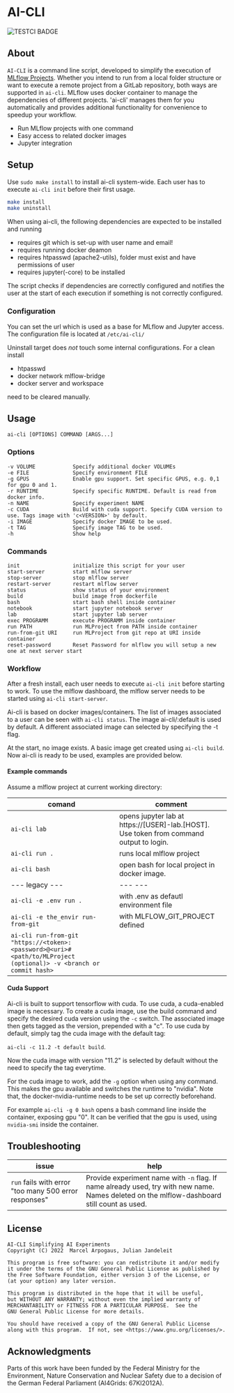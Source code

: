 # AI-CLI
![TESTCI BADGE](https://github.com/MArpogaus/ai-cli/actions/workflows/test-ci.yml/badge.svg)
## About
`AI-CLI` is a command line script, developed to simplify the execution of [MLflow Projects](https://www.mlflow.org/docs/latest/projects.html).  Whether you intend to run from a local folder structure or want to execute a remote project from a GitLab repository, both ways are supported in `ai-cli`. 
MLflow uses docker container to manage the dependencies of different projects. 'ai-cli' manages them for you automatically and provides additional functionality for convenience to speedup your workflow.

 - Run MLflow projects with one command
 - Easy access to related docker images
 - Jupyter integration

## Setup
Use `sudo make install` to install ai-cli system-wide. Each user has to execute `ai-cli init` before their first usage.
```bash
make install
make uninstall
```
When using ai-cli, the following dependencies are expected to be installed and running

 - requires git which is set-up with user name and email!
 - requires running docker deamon
 - requires htpasswd (apache2-utils), folder must exist and have permissions of user
 - requires jupyter(-core) to be installed

The script checks if dependencies are correctly configured and notifies the user at the start of each execution if something is not correctly configured.

### Configuration
You can set the url which is used as a base for MLflow and Jupyter access.
The configuration file is located at `/etc/ai-cli/`


Uninstall target does _not_ touch some internal configurations.
For a clean install

 - htpasswd
 - docker network mlflow-bridge
 - docker server and workspace

need to be cleared manually.
## Usage

    ai-cli [OPTIONS] COMMAND [ARGS...]

### Options

    -v VOLUME            Specify additional docker VOLUMEs
    -e FILE              Specify environment FILE
    -g GPUS              Enable gpu support. Set specific GPUS, e.g. 0,1 for gpu 0 and 1.
    -r RUNTIME           Specify specific RUNTIME. Default is read from docker info.
    -n NAME              Specify experiment NAME
    -c CUDA              Build with cuda support. Specify CUDA version to use. Tags image with 'c<VERSION>' by default.
    -i IMAGE             Specify docker IMAGE to be used.
    -t TAG               Specify image TAG to be used.
    -h                   Show help

### Commands

    init                 initialize this script for your user
    start-server         start mlflow server
    stop-server          stop mlflow server
    restart-server       restart mlflow server
    status               show status of your environment
    build                build image from dockerfile
    bash                 start bash shell inside container
    notebook             start jupyter notebook server
    lab                  start jupyter lab server
    exec PROGRAMM        execute PROGRAMM inside container
    run PATH             run MLProject from PATH inside container
    run-from-git URI     run MLProject from git repo at URI inside container
    reset-password       Reset Password for mlflow you will setup a new one at next server start

### Workflow

After a fresh install, each user needs to execute `ai-cli init` before starting to work.
To use the mlflow dashboard, the mlflow server needs to be started using `ai-cli start-server`.

Ai-cli is based on docker images/containers. The list of images associated to a user can be seen with `ai-cli status`.
The image ai-cli/<USER>:default is used by default. 
A different associated image can selected by specifying the -t flag.

At the start, no image exists. A basic image get created using `ai-cli build`.
Now ai-cli is ready to be used, examples are provided below.

#### Example commands
Assume a mlflow project at current working directory:

| comand | comment |
|---|---|
|  `ai-cli lab` | opens jupyter lab at https://[USER]-lab.[HOST]. Use token from command output to login.| 
|  `ai-cli run .` | runs local mlflow project |
|  `ai-cli bash` | open bash for local project in docker image. |
|--- legacy ---|--- ---|
| `ai-cli -e .env run .` | with .env as defautl environment file |
| `ai-cli -e the_envir run-from-git`  | with MLFLOW_GIT_PROJECT defined |
| `ai-cli run-from-git "https://<token>:<password>@<uri>#<path/to/MLProject (optional)> -v <branch or commit hash>` | |

#### Cuda Support

Ai-cli is built to support tensorflow with cuda.
To use cuda, a cuda-enabled image is necessary. 
To create a cuda image, use the build command and specify the desired cuda version using the `-c` switch.
The associated image then gets tagged as the version, prepended with a "c".
To use cuda by default, simply tag the cuda image with the default tag:

`ai-cli -c 11.2 -t default build`.

Now the cuda image with version "11.2" is selected by default without the need to specify the tag everytime.

For the cuda image to work, add the `-g` option when using any command. 
This makes the gpu available and switches the runtime to "nvidia".
Note that, the docker-nvidia-runtime needs to be set up correctly beforehand.

For example `ai-cli -g 0 bash` opens a bash command line inside the container, exposing gpu "0".
It can be verified that the gpu is used, using `nvidia-smi` inside the container.

## Troubleshooting

| issue | help |
|---|---|
| `run` fails with error "too many 500 error responses" | Provide experiment name with `-n` flag. If name already used, try with new name. Names deleted on the mlflow-dashboard still count as used. |

## License
    AI-CLI Simplifying AI Experiments
    Copyright (C) 2022  Marcel Arpogaus, Julian Jandeleit

    This program is free software: you can redistribute it and/or modify
    it under the terms of the GNU General Public License as published by
    the Free Software Foundation, either version 3 of the License, or
    (at your option) any later version.

    This program is distributed in the hope that it will be useful,
    but WITHOUT ANY WARRANTY; without even the implied warranty of
    MERCHANTABILITY or FITNESS FOR A PARTICULAR PURPOSE.  See the
    GNU General Public License for more details.

    You should have received a copy of the GNU General Public License
    along with this program.  If not, see <https://www.gnu.org/licenses/>.
## Acknowledgments
Parts of this work have been funded by the Federal Ministry for the Environment, Nature Conservation and Nuclear Safety due to a decision of the German Federal Parliament (AI4Grids: 67KI2012A).
